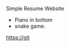 Simple Resume Website
+ Piano in bottom
+ snake game.
  
[https://git](https://netmanoj.github.io/manojadhikari/)
